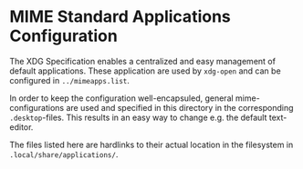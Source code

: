 # MIME Standard Applications Configuration
The XDG Specification enables a centralized and easy management of default applications.
These application are used by ``xdg-open`` and can be configured in ``../mimeapps.list``.

In order to keep the configuration well-encapsuled, general mime-configurations are used and specified in this directory in the corresponding ``.desktop``-files.
This results in an easy way to change e.g. the default text-editor.

The files listed here are hardlinks to their actual location in the filesystem in ``.local/share/applications/``.

